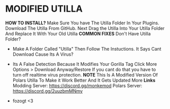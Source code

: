 # MODIFIED UTILLA

**HOW TO INSTALL?**
Make Sure You have The Utilla Folder In Your Plugins.
Download The Utilla From GitHub.
Next Drag the Utilla Into Your Utilla Folder And Replace It With Your Old Utilla
**COMMON FIXES**
Don't Have Utilla Folder?
- Make A Folder Called "Utilla" Then Follow The Instuctions.
It Says Cant Download Cause Its A Virus?
- Its A False Detection Because It Modifies Your Gorilla Tag Click More Options > Download Anyway/Restore If you cant do that you have to turn off realtime virus protection.
**NOTE**
This Is A Modified Version Of Polars Utilla To Make it Work Better And It Gets Updated More
**Links**
Modding Server: https://discord.gg/monkemod
Polars Server: https://discord.gg/2uuzbmMNmy

- fozogt <3

